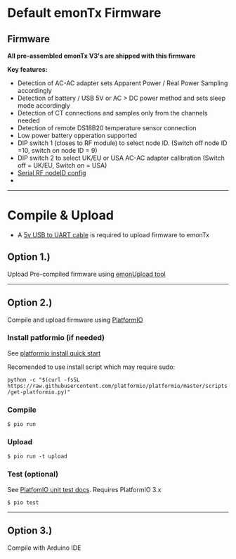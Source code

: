 # Default emonTx Firmware

## Firmware

**All pre-assembled emonTx V3's are shipped with this firmware**

**Key features:**

* Detection of AC-AC adapter sets Apparent Power / Real Power Sampling accordingly
* Detection of battery / USB 5V or AC > DC power method and sets sleep mode accordingly
* Detection of CT connections and samples only from the channels needed
* Detection of remote DS18B20 temperature sensor connection
* Low power battery opperation supported
* DIP switch 1 (closes to RF module) to select node ID. (Switch off node ID =10, switch on node ID = 9)
* DIP switch 2 to select UK/EU or USA AC-AC adapter calibration (Switch off = UK/EU, Switch on = USA)
* [Serial RF nodeID config](https://community.openenergymonitor.org/t/emontx-v3-configure-rf-settings-via-serial-released-fw-v2-6-0/2064)
*

***

# Compile & Upload

- A [5v USB to UART cable](https://shop.openenergymonitor.com/programmers) is required to upload firmware to emonTx

## Option 1.)

Upload Pre-compiled firmware using [emonUpload tool](https://github.com/openenergymonitor/emonupload)

***

## Option 2.)

Compile and upload firmware using [PlatformIO](https://platformio.org)

### Install patformio (if needed)

See [platformio install quick start](http://docs.platformio.org/en/latest/installation.html#super-quick-mac-linux)

Recomended to use install script which may require sudo:

`python -c "$(curl -fsSL https://raw.githubusercontent.com/platformio/platformio/master/scripts/get-platformio.py)"`

### Compile
  
    $ pio run

### Upload

    $ pio run -t upload
    
### Test (optional)

See [PlatfomIO unit test docs](http://docs.platformio.org/en/feature-platformio-30/platforms/unit_testing.html#example). Requires PlatformIO 3.x

    $ pio test


***

## Option 3.)

Compile with Arduino IDE
